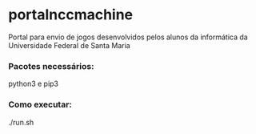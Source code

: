 # portalnccmachine
Portal para envio de jogos desenvolvidos pelos alunos da informática da Universidade Federal de Santa Maria

### Pacotes necessários:
python3 e pip3

### Como executar:
./run.sh

